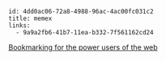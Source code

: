 ```
id: 4dd0ac06-72a8-4988-96ac-4ac00fc031c2
title: memex
links:
  - 9a9a2fb6-41b7-11ea-b332-7f561162cd24
```

[Bookmarking for the power users of the web][1]

[1]: https://getmemex.com/

